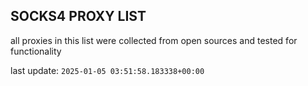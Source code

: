## SOCKS4 PROXY LIST

all proxies in this list were collected from open sources and tested for functionality

last update: `2025-01-05 03:51:58.183338+00:00`